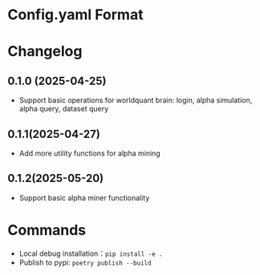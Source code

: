 # Config.yaml Format



# Changelog

## 0.1.0 (2025-04-25)

- Support basic operations for worldquant brain: login, alpha simulation, alpha query, dataset query

## 0.1.1(2025-04-27)

- Add more utility functions for alpha mining

## 0.1.2(2025-05-20)

- Support basic alpha miner functionality

# Commands

+ Local debug installation：`pip install -e .`
+ Publish to pypi: `poetry publish --build`